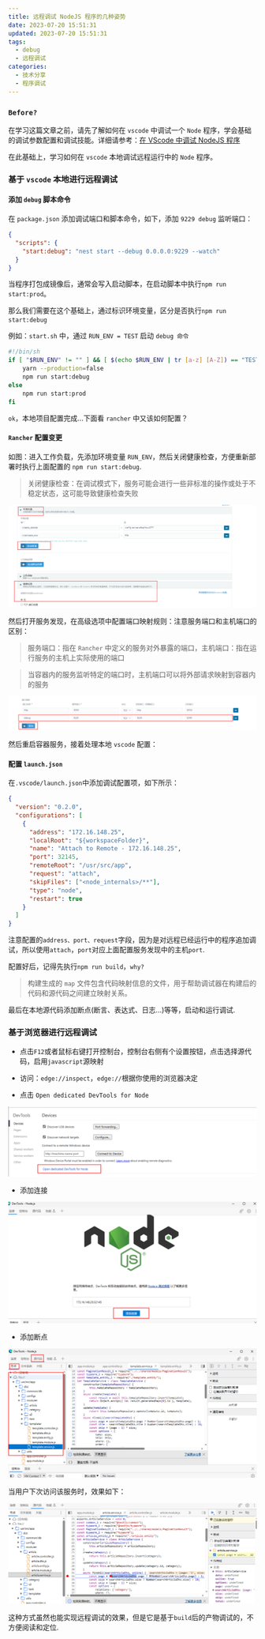 ```yaml
---
title: 远程调试 NodeJS 程序的几种姿势
date: 2023-07-20 15:51:31
updated: 2023-07-20 15:51:31
tags:
  - debug
  - 远程调试
categories:
  - 技术分享
  - 程序调试
---
```


### `Before?`

在学习这篇文章之前，请先了解如何在 `vscode` 中调试一个 `Node` 程序，学会基础的调试参数配置和调试技能。详细请参考：[在 VScode 中调试 NodeJS 程序](/share/vscode-debug)

在此基础上，学习如何在 `vscode` 本地调试远程运行中的 `Node` 程序。

<!-- more -->

### 基于 `vscode` 本地进行远程调试

#### 添加 `debug` 脚本命令

在 `package.json` 添加调试端口和脚本命令，如下，添加 `9229 debug` 监听端口：

```json
{
  "scripts": {
    "start:debug": "nest start --debug 0.0.0.0:9229 --watch"
  }
}
```

当程序打包成镜像后，通常会写入启动脚本，在启动脚本中执行`npm run start:prod`。

那么我们需要在这个基础上，通过标识环境变量，区分是否执行`npm run start:debug`

例如：`start.sh` 中，通过 `RUN_ENV = TEST` 启动 `debug 命令`

```sh
#!/bin/sh
if [ "$RUN_ENV" != "" ] && [ $(echo $RUN_ENV | tr [a-z] [A-Z]) == "TEST" ];then
    yarn --production=false
    npm run start:debug
else
    npm run start:prod
fi
```

`ok`，本地项目配置完成...下面看 `rancher` 中又该如何配置？

#### `Rancher` 配置变更

如图：进入工作负载，先添加环境变量 `RUN_ENV`，然后关闭健康检查，方便重新部署时执行上面配置的 `npm run start:debug`.

> 关闭健康检查：在调试模式下，服务可能会进行一些非标准的操作或处于不稳定状态，这可能导致健康检查失败

[![node-remote-debug-p1](/images/share/node-remote-debug/p1.png)](/images/share/node-remote-debug/p1.png)

然后打开服务发现，在高级选项中配置端口映射规则：注意服务端口和主机端口的区别：

> 服务端口：指在 `Rancher` 中定义的服务对外暴露的端口，主机端口：指在运行服务的主机上实际使用的端口

> 当容器内的服务监听特定的端口时，主机端口可以将外部请求映射到容器内的服务

[![node-remote-debug-p2](/images/share/node-remote-debug/p2.png)](/images/share/node-remote-debug/p2.png)

然后重启容器服务，接着处理本地 `vscode` 配置：

#### 配置 `launch.json`

在`.vscode/launch.json`中添加调试配置项，如下所示：

```json
{
  "version": "0.2.0",
  "configurations": [
    {
      "address": "172.16.148.25",
      "localRoot": "${workspaceFolder}",
      "name": "Attach to Remote - 172.16.148.25",
      "port": 32145,
      "remoteRoot": "/usr/src/app",
      "request": "attach",
      "skipFiles": ["<node_internals>/**"],
      "type": "node",
      "restart": true
    }
  ]
}
```

注意配置的`address、port、request`字段，因为是对远程已经运行中的程序追加调试，所以使用`attach`，`port`对应上面配置服务发现中的主机`port`.

配置好后，记得先执行`npm run build`，`why?`

> 构建生成的 `map` 文件包含代码映射信息的文件，用于帮助调试器在构建后的代码和源代码之间建立映射关系。

最后在本地源代码添加断点(断言、表达式、日志...)等等，启动和运行调试.

### 基于浏览器进行远程调试

- 点击`F12`或者鼠标右键打开控制台，控制台右侧有个设置按钮，点击选择源代码，启用`javascript`源映射

- 访问：`edge://inspect`，`edge://`根据你使用的浏览器决定

- 点击 `Open dedicated DevTools for Node`

[![node-remote-debug-p3](/images/share/node-remote-debug/p3.png)](/images/share/node-remote-debug/p3.png)

- 添加连接

[![node-remote-debug-p4](/images/share/node-remote-debug/p4.png)](/images/share/node-remote-debug/p4.png)

- 添加断点

[![node-remote-debug-p5](/images/share/node-remote-debug/p5.png)](/images/share/node-remote-debug/p5.png)

当用户下次访问该服务时，效果如下：

[![node-remote-debug-p6](/images/share/node-remote-debug/p6.png)](/images/share/node-remote-debug/p6.png)

这种方式虽然也能实现远程调试的效果，但是它是基于`build`后的产物调试的，不方便阅读和定位.
